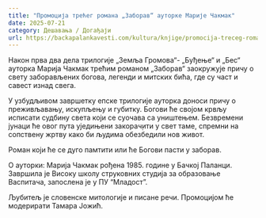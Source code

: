 ```yaml
---
title: "Промоција трећег романа „Заборав“ ауторке Марије Чакмак"
date: 2025-07-21
category: Дешавања / Догађаји
url: https://backapalankavesti.com/kultura/knjige/promocija-treceg-romana-zaborav-autorke-marije-cakmak/
---
```


Након прва два дела трилогије „Земља Громова“- „Буђење“ и „Бес“ ауторка Марија Чакмак трећим романом „Заборав“ заокружује причу о свету заборављених богова, легенди и митских бића, где су част и савест изнад свега.

У узбудљивом завршетку епске трилогије ауторка доноси причу о преживљавању, искупљењу и губитку. Богови ће својом крвљу исписати судбину света који се суочава са уништењем. Безвремени јунаци ће овог пута уједињени закорач̣ити у свет таме, спремни на сопствену жртву како би људима обезбедили нов живот.

Роман који ће се дуго памтити или ће Богови пасти у заборав.

О ауторки: Марија Чакмак рођена 1985. године у Бачкој Паланци. Завршила је Високу школу струковних студија за образовање Васпитача, запослена је у ПУ “Младост”.

Љубитељ је словенске митологије и писане речи. Промоцијом ће модерирати Тамара Јожић.
